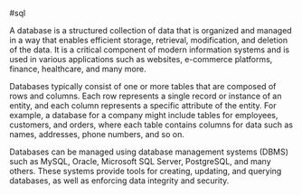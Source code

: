 #sql

A database is a structured collection of data that is organized and managed in a way that enables efficient storage, retrieval, modification, and deletion of the data. It is a critical component of modern information systems and is used in various applications such as websites, e-commerce platforms, finance, healthcare, and many more.

Databases typically consist of one or more tables that are composed of rows and columns. Each row represents a single record or instance of an entity, and each column represents a specific attribute of the entity. For example, a database for a company might include tables for employees, customers, and orders, where each table contains columns for data such as names, addresses, phone numbers, and so on.

Databases can be managed using database management systems (DBMS) such as MySQL, Oracle, Microsoft SQL Server, PostgreSQL, and many others. These systems provide tools for creating, updating, and querying databases, as well as enforcing data integrity and security.